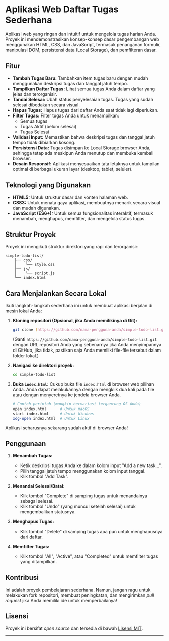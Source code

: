 # Aplikasi Web Daftar Tugas Sederhana

Aplikasi web yang ringan dan intuitif untuk mengelola tugas harian Anda. Proyek ini mendemonstrasikan konsep-konsep dasar pengembangan web menggunakan HTML, CSS, dan JavaScript, termasuk penanganan formulir, manipulasi DOM, persistensi data (Local Storage), dan pemfilteran dasar.

## Fitur

* **Tambah Tugas Baru:** Tambahkan item tugas baru dengan mudah menggunakan deskripsi tugas dan tanggal jatuh tempo.
* **Tampilkan Daftar Tugas:** Lihat semua tugas Anda dalam daftar yang jelas dan terorganisir.
* **Tandai Selesai:** Ubah status penyelesaian tugas. Tugas yang sudah selesai dibedakan secara visual.
* **Hapus Tugas:** Hapus tugas dari daftar Anda saat tidak lagi diperlukan.
* **Filter Tugas:** Filter tugas Anda untuk menampilkan:
    * Semua tugas
    * Tugas Aktif (belum selesai)
    * Tugas Selesai
* **Validasi Input:** Memastikan bahwa deskripsi tugas dan tanggal jatuh tempo tidak dibiarkan kosong.
* **Persistensi Data:** Tugas disimpan ke Local Storage browser Anda, sehingga tetap ada meskipun Anda menutup dan membuka kembali browser.
* **Desain Responsif:** Aplikasi menyesuaikan tata letaknya untuk tampilan optimal di berbagai ukuran layar (desktop, tablet, seluler).

## Teknologi yang Digunakan

* **HTML5:** Untuk struktur dasar dan konten halaman web.
* **CSS3:** Untuk menata gaya aplikasi, membuatnya menarik secara visual dan mudah digunakan.
* **JavaScript (ES6+):** Untuk semua fungsionalitas interaktif, termasuk menambah, menghapus, memfilter, dan mengelola status tugas.

## Struktur Proyek

Proyek ini mengikuti struktur direktori yang rapi dan terorganisir:
```
simple-todo-list/
    ├── css/
    │    └── style.css
    ├── js/
    │    └── script.js
    └── index.html
```
## Cara Menjalankan Secara Lokal

Ikuti langkah-langkah sederhana ini untuk membuat aplikasi berjalan di mesin lokal Anda:

1.  **Kloning repositori (Opsional, jika Anda memilikinya di Git):**
    ```bash
    git clone [https://github.com/nama-pengguna-anda/simple-todo-list.git](https://github.com/nama-pengguna-anda/simple-todo-list.git)
    ```
    (Ganti `https://github.com/nama-pengguna-anda/simple-todo-list.git` dengan URL repositori Anda yang sebenarnya jika Anda menyimpannya di GitHub, jika tidak, pastikan saja Anda memiliki file-file tersebut dalam folder lokal.)

2.  **Navigasi ke direktori proyek:**
    ```bash
    cd simple-todo-list
    ```

3.  **Buka `index.html`:**
    Cukup buka file `index.html` di browser web pilihan Anda. Anda dapat melakukannya dengan mengklik dua kali pada file atau dengan menyeretnya ke jendela browser Anda.

    ```bash
    # Contoh perintah (mungkin bervariasi tergantung OS Anda)
    open index.html      # Untuk macOS
    start index.html     # Untuk Windows
    xdg-open index.html  # Untuk Linux
    ```

Aplikasi seharusnya sekarang sudah aktif di browser Anda!

## Penggunaan

1.  **Menambah Tugas:**
    * Ketik deskripsi tugas Anda ke dalam kolom input "Add a new task...".
    * Pilih tanggal jatuh tempo menggunakan kolom input tanggal.
    * Klik tombol "Add Task".

2.  **Menandai Selesai/Batal:**
    * Klik tombol "Complete" di samping tugas untuk menandainya sebagai selesai.
    * Klik tombol "Undo" (yang muncul setelah selesai) untuk mengembalikan statusnya.

3.  **Menghapus Tugas:**
    * Klik tombol "Delete" di samping tugas apa pun untuk menghapusnya dari daftar.

4.  **Memfilter Tugas:**
    * Klik tombol "All", "Active", atau "Completed" untuk memfilter tugas yang ditampilkan.

## Kontribusi

Ini adalah proyek pembelajaran sederhana. Namun, jangan ragu untuk melakukan fork repositori, membuat peningkatan, dan mengirimkan *pull request* jika Anda memiliki ide untuk memperbaikinya!

## Lisensi

Proyek ini bersifat *open source* dan tersedia di bawah [Lisensi MIT](LICENSE).

---